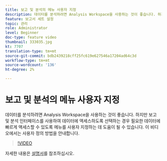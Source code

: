 ```yaml
---
title: 보고 및 분석의 메뉴 사용자 지정
description: 데이터를 분석하려면 Analysis Workspace을 사용하는 것이 좋습니다. 하지만 보고 및 분석 인터페이스를 사용하여 데이터에 액세스하도록 선택하는 경우 필요한 데이터에 빠르게 액세스할 수 있도록 메뉴를 사용자 지정하는 데 도움이 될 수 있습니다. 이 비디오에서는 사용자 정의 방법을 안내합니다.
feature: 보고서 세트 설정
topic: 관리
role: Administrator
level: Beginner
doc-type: feature video
thumbnail: 333035.jpg
kt: 7707
translation-type: tm+mt
source-git-commit: bdb2439218cff25fc619e627546a17204ad64c3d
workflow-type: tm+mt
source-wordcount: '136'
ht-degree: 2%

---
```



# 보고 및 분석의 메뉴 사용자 지정

데이터를 분석하려면 Analysis Workspace을 사용하는 것이 좋습니다. 하지만 보고 및 분석 인터페이스를 사용하여 데이터에 액세스하도록 선택하는 경우 필요한 데이터에 빠르게 액세스할 수 있도록 메뉴를 사용자 지정하는 데 도움이 될 수 있습니다. 이 비디오에서는 사용자 정의 방법을 안내합니다.

>[!VIDEO](https://video.tv.adobe.com/v/333035/?quality=12&learn=on)

자세한 내용은 [설명서](https://experienceleague.adobe.com/docs/analytics/admin/admin-tools/customize-menus.html)를 참조하십시오.
